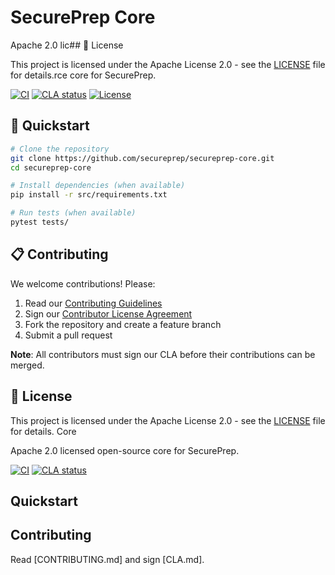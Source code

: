 # SecurePrep Core

Apache 2.0 lic## 📄 License

This project is licensed under the Apache License 2.0 - see the [LICENSE](LICENSE) file for details.rce core for SecurePrep.

[![CI](https://github.com/secureprep/secureprep-core/actions/workflows/ci.yml/badge.svg)](https://github.com/secureprep/secureprep-core/actions/workflows/ci.yml)
[![CLA status](https://cla-assistant.io/repos/secureprep/secureprep-core/badge.svg)](https://cla-assistant.io/secureprep/secureprep-core)
[![License](https://img.shields.io/badge/License-Apache%202.0-blue.svg)](https://opensource.org/licenses/Apache-2.0)

## 🚀 Quickstart

```bash
# Clone the repository
git clone https://github.com/secureprep/secureprep-core.git
cd secureprep-core

# Install dependencies (when available)
pip install -r src/requirements.txt

# Run tests (when available)  
pytest tests/
```

## 📋 Contributing

We welcome contributions! Please:

1. Read our [Contributing Guidelines](CONTRIBUTING.md)
2. Sign our [Contributor License Agreement](CLA.md)
3. Fork the repository and create a feature branch
4. Submit a pull request

**Note**: All contributors must sign our CLA before their contributions can be merged.

## 📄 License

This project is licensed under the Apache License 2.0 - see the [LICENSE](LICENSE) file for details. Core

Apache 2.0 licensed open-source core for SecurePrep.

[![CI](https://github.com/secureprep/core/actions/workflows/ci.yml/badge.svg)]()
[![CLA status](https://cla-assistant.io/repos/secureprep/core/badge.svg)]()

## Quickstart

## Contributing

Read [CONTRIBUTING.md] and sign [CLA.md].

